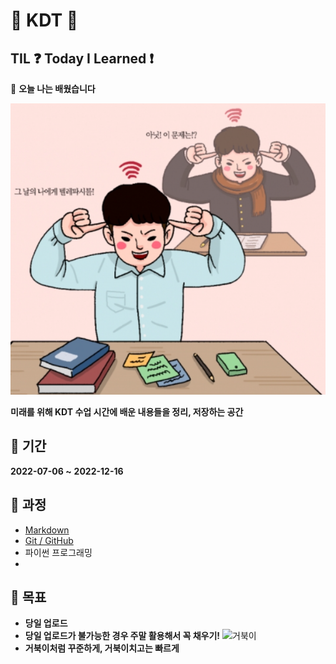 # 👏 KDT 👏
## TIL ❓ **Today I Learned** ❗
📝 **오늘 나는 배웠습니다**

![공부](README.assets/공부.PNG)

**미래를 위해 KDT 수업 시간에 배운 내용들을 정리, 저장하는 공간**





## 📅 기간

**2022-07-06 ~** **2022-12-16**



## 🏫 과정 ##

- [Markdown]()
- [Git / GitHub]()
- 파이썬 프로그래밍
- 



## 🚩 목표

- **당일 업로드**
- **당일 업로드가 불가능한 경우 주말 활용해서 꼭 채우기!**
 ![거북이](README.assets/거북이.gif)
- **거북이처럼 꾸준하게, 거북이치고는 빠르게**

